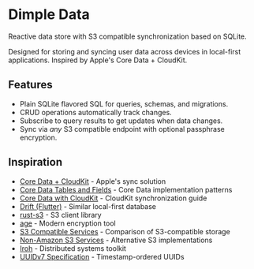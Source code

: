 # Dimple Data

Reactive data store with S3 compatible synchronization based on SQLite.

Designed for storing and syncing user data across devices in local-first
applications. Inspired by Apple's Core Data + CloudKit.

## Features

- Plain SQLite flavored SQL for queries, schemas, and migrations.
- CRUD operations automatically track changes.
- Subscribe to query results to get updates when data changes.
- Sync via *any* S3 compatible endpoint with optional passphrase encryption.

## Inspiration

- [Core Data + CloudKit](https://developer.apple.com/documentation/CoreData/NSPersistentCloudKitContainer) - Apple's sync solution
- [Core Data Tables and Fields](https://fatbobman.com/en/posts/tables_and_fields_of_coredata/) - Core Data implementation patterns
- [Core Data with CloudKit](https://fatbobman.com/en/posts/coredatawithcloudkit-1/) - CloudKit synchronization guide
- [Drift (Flutter)](https://github.com/simolus3/drift) - Similar local-first database
- [rust-s3](https://github.com/durch/rust-s3) - S3 client library
- [age](https://github.com/FiloSottile/age) - Modern encryption tool
- [S3 Compatible Services](https://www.s3compare.io/) - Comparison of S3-compatible storage
- [Non-Amazon S3 Services](https://github.com/s3fs-fuse/s3fs-fuse/wiki/Non-Amazon-S3) - Alternative S3 implementations
- [Iroh](https://github.com/n0-computer/iroh) - Distributed systems toolkit
- [UUIDv7 Specification](https://datatracker.ietf.org/doc/html/draft-peabody-dispatch-new-uuid-format) - Timestamp-ordered UUIDs

